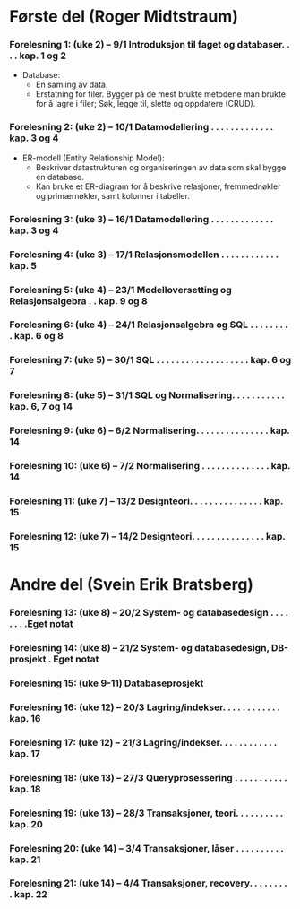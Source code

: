 # Første del (Roger Midtstraum)
### Forelesning 1: (uke 2) – 9/1 Introduksjon til faget og databaser. . . . kap. 1 og 2
 - Database:
   - En samling av data.
   - Erstatning for filer. Bygger på de mest brukte metodene man brukte for å lagre i filer; Søk, legge til, slette og oppdatere (CRUD).

### Forelesning 2: (uke 2) – 10/1 Datamodellering . . . . . . . . . . . . . kap. 3 og 4
 - ER-modell (Entity Relationship Model):
   - Beskriver datastrukturen og organiseringen av data som skal bygge en database.
   - Kan bruke et ER-diagram for å beskrive relasjoner, fremmednøkler og primærnøkler, samt kolonner i tabeller.

### Forelesning 3: (uke 3) – 16/1 Datamodellering . . . . . . . . . . . . . kap. 3 og 4
### Forelesning 4: (uke 3) – 17/1 Relasjonsmodellen . . . . . . . . . . . . kap. 5
### Forelesning 5: (uke 4) – 23/1 Modelloversetting og Relasjonsalgebra . . kap. 9 og 8
### Forelesning 6: (uke 4) – 24/1 Relasjonsalgebra og SQL . . . . . . . . . kap. 6 og 8
### Forelesning 7: (uke 5) – 30/1 SQL . . . . . . . . . . . . . . . . . . . kap. 6 og 7
### Forelesning 8: (uke 5) – 31/1 SQL og Normalisering. . . . . . . . . . . kap. 6, 7 og 14
### Forelesning 9: (uke 6) – 6/2 Normalisering. . . . . . . . . . . . . . . kap. 14
### Forelesning 10: (uke 6) – 7/2 Normalisering . . . . . . . . . . . . . . kap. 14
### Forelesning 11: (uke 7) – 13/2 Designteori. . . . . . . . . . . . . . . kap. 15
### Forelesning 12: (uke 7) – 14/2 Designteori. . . . . . . . . . . . . . . kap. 15

# Andre del (Svein Erik Bratsberg)
### Forelesning 13: (uke 8) – 20/2 System- og databasedesign . . . . . . . .Eget notat
### Forelesning 14: (uke 8) – 21/2 System- og databasedesign, DB-prosjekt . Eget notat
### Forelesning 15: (uke 9-11) Databaseprosjekt
### Forelesning 16: (uke 12) – 20/3 Lagring/indekser. . . . . . . . . . . . kap. 16
### Forelesning 17: (uke 12) – 21/3 Lagring/indekser. . . . . . . . . . . . kap. 17
### Forelesning 18: (uke 13) – 27/3 Queryprosessering . . . . . . . . . . . kap. 18
### Forelesning 19: (uke 13) – 28/3 Transaksjoner, teori. . . . . . . . . . kap. 20
### Forelesning 20: (uke 14) – 3/4 Transaksjoner, låser . . . . . . . . . . kap. 21
### Forelesning 21: (uke 14) – 4/4 Transaksjoner, recovery. . . . . . . . . kap. 22

